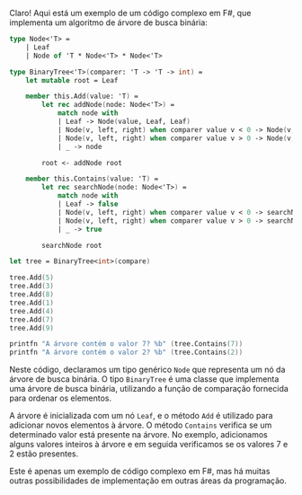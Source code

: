 Claro! Aqui está um exemplo de um código complexo em F#, que implementa um algoritmo de árvore de busca binária:

```fsharp
type Node<'T> =
    | Leaf
    | Node of 'T * Node<'T> * Node<'T>

type BinaryTree<'T>(comparer: 'T -> 'T -> int) =
    let mutable root = Leaf

    member this.Add(value: 'T) =
        let rec addNode(node: Node<'T>) =
            match node with
            | Leaf -> Node(value, Leaf, Leaf)
            | Node(v, left, right) when comparer value v < 0 -> Node(v, addNode left, right)
            | Node(v, left, right) when comparer value v > 0 -> Node(v, left, addNode right)
            | _ -> node

        root <- addNode root

    member this.Contains(value: 'T) =
        let rec searchNode(node: Node<'T>) =
            match node with
            | Leaf -> false
            | Node(v, left, right) when comparer value v < 0 -> searchNode left
            | Node(v, left, right) when comparer value v > 0 -> searchNode right
            | _ -> true

        searchNode root

let tree = BinaryTree<int>(compare)

tree.Add(5)
tree.Add(3)
tree.Add(8)
tree.Add(1)
tree.Add(4)
tree.Add(7)
tree.Add(9)

printfn "A árvore contém o valor 7? %b" (tree.Contains(7))
printfn "A árvore contém o valor 2? %b" (tree.Contains(2))
```

Neste código, declaramos um tipo genérico `Node` que representa um nó da árvore de busca binária. O tipo `BinaryTree` é uma classe que implementa uma árvore de busca binária, utilizando a função de comparação fornecida para ordenar os elementos. 

A árvore é inicializada com um nó `Leaf`, e o método `Add` é utilizado para adicionar novos elementos à árvore. O método `Contains` verifica se um determinado valor está presente na árvore. No exemplo, adicionamos alguns valores inteiros à árvore e em seguida verificamos se os valores 7 e 2 estão presentes.

Este é apenas um exemplo de código complexo em F#, mas há muitas outras possibilidades de implementação em outras áreas da programação.